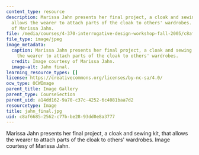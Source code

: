 ```yaml
---
content_type: resource
description: Marissa Jahn presents her final project, a cloak and sewing kit, that
  allows the wearer to attach parts of the cloak to others' wardrobes. Image courtesy
  of Marissa Jahn.
file: /media/courses/4-370-interrogative-design-workshop-fall-2005/c8af66852562c77bbe2893dd0e8a3777_jahn_final.jpg
file_type: image/jpeg
image_metadata:
  caption: Marissa Jahn presents her final project, a cloak and sewing kit, that allows
    the wearer to attach parts of the cloak to others' wardrobes.
  credit: Image courtesy of Marissa Jahn.
  image-alt: Jahn final.
learning_resource_types: []
license: https://creativecommons.org/licenses/by-nc-sa/4.0/
ocw_type: OCWImage
parent_title: Image Gallery
parent_type: CourseSection
parent_uid: a14dd162-9a70-c37c-4252-6c4081baa7d2
resourcetype: Image
title: jahn_final.jpg
uid: c8af6685-2562-c77b-be28-93dd0e8a3777
---
```

Marissa Jahn presents her final project, a cloak and sewing kit, that allows the wearer to attach parts of the cloak to others' wardrobes. Image courtesy of Marissa Jahn.